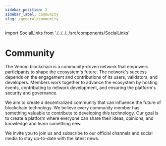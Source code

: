 ```yaml
---
sidebar_position: 5
sidebar_label: Community
slug: /general/community
---
```


import SocialLinks from './../../../src/components/SocialLinks'

# Community

The Venom blockchain is a community-driven network that empowers participants to shape the ecosystem's future. The network's success depends on the engagement and contributions of its users, validators, and developers. Members work together to advance the ecosystem by hosting events, contributing to network development, and ensuring the platform's security and governance.

We aim to create a decentralized community that can influence the future of blockchain technology. We believe every community member has something valuable to contribute to developing this technology. Our goal is to create a platform where everyone can share their ideas, opinions, and knowledge and learn something new.

We invite you to join us and subscribe to our official channels and social media to stay up-to-date with the latest news.

<SocialLinks />